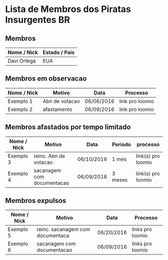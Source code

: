 # Lista de Membros dos Piratas Insurgentes BR


## Membros
| Nome / Nick | Estado / Pais |
|-------------|---------------|
| Davi Ortega |  EUA          |

## Membros em observacao

| Nome / Nick | Motivo        | Data | Processo |
|-------------|---------------|------|----------|
| Exemplo 1   |    Abn de votacao |  06/06/2016 | link pro loomio | 
| Exemplo 2   |  afastamento  | 06/09/2016 | link pro loomio |


## Membros afastados por tempo limitado

| Nome / Nick | Motivo        | Data | Periodo | processo |
|-------------|---------------|------|---------|----------| 
| Exemplo 3   |    reinc. Abn de votacao |  06/10/2016 | 1 mes | link(s) pro loomio |
| Exemplo 4   |  sacanagem com documentacao | 06/09/2016 | 3 meses | link(s) pro loomio |


## Membros expulsos

| Nome / Nick | Motivo        | Data | Processo | 
|-------------|---------------|------|---------|
| Exemplo 5   | reinc. sacanagem com documentaca |  06/20/2016  | links pro loomio |
| Exemplo 6   |  sacanagem com documentacao | 06/09/2016 | links pro loomio |


